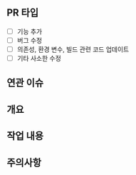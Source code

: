 ## PR 타입
- [ ] 기능 추가
- [ ] 버그 수정
- [ ] 의존성, 환경 변수, 빌드 관련 코드 업데이트
- [ ] 기타 사소한 수정

## 연관 이슈

## 개요

## 작업 내용

## 주의사항
